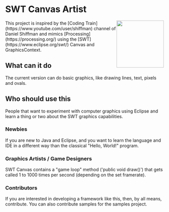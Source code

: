 # SWT Canvas Artist        
<img style="float: right" src="https://raw.githubusercontent.com/wiki/wimjongman/swt-canvas/images/flowfield_small.gif" height="150"/>
This project is inspired by the [Coding Train](https://www.youtube.com/user/shiffman) channel of Daniel Shiffman and mimics [Processing](https://processing.org/) using the [SWT](https://www.eclipse.org/swt/) Canvas and GraphicsContext. 

## What can it do
The current version can do basic graphics, like drawing lines, text, pixels and ovals.

## Who should use this
People that want to experiment with computer graphics using Eclipse and learn a thing or two about the SWT graphics capabilities.

### Newbies
If you are new to Java and Eclipse, and you want to learn the language and IDE in a different way than the classical "Hello, World!" program.

### Graphics Artists / Game Designers
SWT Canvas contains a "game loop" method ('public void draw()') that gets called 1 to 1000 times per second (depending on the set framerate). 

### Contributors
If you are interested in developing a framework like this, then, by all means, contribute. You can also contribute samples for the samples project.


